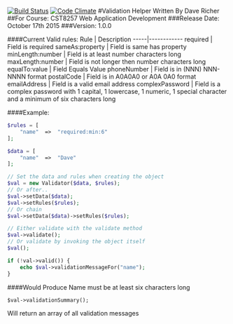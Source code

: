 [![Build Status](https://travis-ci.org/ir0ny1/validator.svg?branch=master)](https://travis-ci.org/ir0ny1/validator)
[![Code Climate](https://codeclimate.com/github/ir0ny1/validator/badges/gpa.svg)](https://codeclimate.com/github/ir0ny1/validator)
#Validation Helper Written By Dave Richer
##For Course: CST8257 Web Application Development
###Release Date: October 17th 2015
###Version: 1.0.0

####Current Valid rules:
Rule | Description
-----|------------
required | Field is required
sameAs:property | Field is same has property
minLength:number | Field is at least number characters long
maxLength:number | Field is not longer then number characters long
equalTo:value | Field Equals Value
phoneNumber | Field is in (NNN) NNN-NNNN format
postalCode | Field is in A0A0A0 or A0A 0A0 format
emailAddress | Field is a valid email address
complexPassword | Field is a complex password with 1 capital, 1 lowercase, 1 numeric, 1 special character and a minimum of six characters long

####Example:
```php
$rules = [
    "name"  =>  "required:min:6"
];

$data = [
    "name"  =>  "Dave"
];

// Set the data and rules when creating the object
$val = new Validator($data, $rules);
// Or after..
$val->setData($data);
$val->setRules($rules);
// Or chain
$val->setData($data)->setRules($rules);

// Either validate with the validate method
$val->validate();
// Or validate by invoking the object itself
$val();

if (!val->valid()) {
    echo $val->validationMessageFor("name");
}
```
####Would Produce
Name must be at least six characters long

```
$val->validationSummary();
```
Will return an array of all validation messages